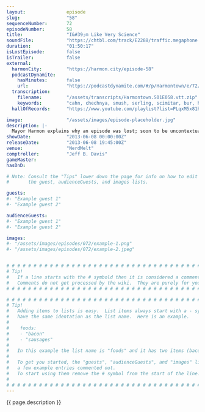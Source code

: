 ```yaml
---
layout:               episode
slug:                 "58"
sequenceNumber:       72
episodeNumber:        58
title:                "I&#39;m Like Very Science"
soundFile:            "https://chtbl.com/track/E2288/traffic.megaphone.fm/STA1983763317.mp3?updated=1554505890"
duration:             "01:50:17"
isLostEpisode:        false
isTrailer:            false
external:
  harmonCity:         "https://harmon.city/episode-58"
  podcastDynamite:
    hasMinutes:       false
    url:              "https://podcastdynamite.com/#/p/Harmontown/e/72/58"
  transcription:
    filename:         "/assets/transcripts/Harmontown.S01E058.vtt.zip"
    keywords:         "cahn, chechnya, smush, serling, scimitar, bur, honduras, paramilitary, judas, ay, submitted, hawaii, chapman, puss, islands, psychic, lars, destined, brace, tracy, alexander, kindergarten, illinois, deja, heist"
  hallOfRecords:      "https://www.youtube.com/playlist?list=PLqxM5x81hNOYPpHt1YsJzkNjAsV0hiq9O"

image:                "/assets/images/episode-placeholder.jpg"
description: |-
  Mayor Harmon explains why an episode was lost; soon to be uncontextually quoted frivolity ensues. Jeff reveals he's psychic; Kumail's resultant bewilderment preempts D&D.
showDate:             "2013-06-08 00:00:00Z"
releaseDate:          "2013-06-08 19:45:00Z"
venue:                "NerdMelt"
comptroller:          "Jeff B. Davis"
gameMaster:           
hasDnD:               

# Note: Consult the "Tips" lower down the page for info on how to edit
#       the guest, audienceGuests, and images lists.

guests:
#- "Example guest 1"
#- "Example guest 2"

audienceGuests:
#- "Example guest 1"
#- "Example guest 2"

images:
#- "/assets/images/episodes/072/example-1.png"
#- "/assets/images/episodes/072/example-2.jpeg"


# # # # # # # # # # # # # # # # # # # # # # # # # # # # # # # # # # # # # # # # # # # # #
# Tip!
#   If a line starts with the # symbold then it is considered a comment.
#   Comments do not get processed by the wiki.  They are purely for your information.
# # # # # # # # # # # # # # # # # # # # # # # # # # # # # # # # # # # # # # # # # # # # #

# # # # # # # # # # # # # # # # # # # # # # # # # # # # # # # # # # # # # # # # # # # # #
# Tip!
#   Adding items to lists is easy.  List items always start with a - symbol and have
#   have the same identation as the list name.  Here is an example.
#
#    foods:
#    - "bacon"
#    - "sausages"
#
#   In this example the list name is "foods" and it has two items (bacon, and sausages).
#
#   To get you started, the "guests", "audienceGuests", and "images" lists below have
#   a few example entries commented out.
#   To start using them remove the # symbol from the start of the line.
#
# # # # # # # # # # # # # # # # # # # # # # # # # # # # # # # # # # # # # # # # # # # # #
---
```


<!-- The episode description will be rendered here -->
{{ page.description }}

<!-- Add your content BELOW here -->
<!-- vvvvvvvvvvvvvvvvvvvvvvvvvvv -->




<!-- ^^^^^^^^^^^^^^^^^^^^^^^^^^^ -->
<!-- Add your content ABOVE here -->

<!-- The episode gallery will be rendered here -->